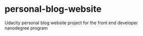 # personal-blog-website
Udacity personal blog website project for the front end developer nanodegree program
